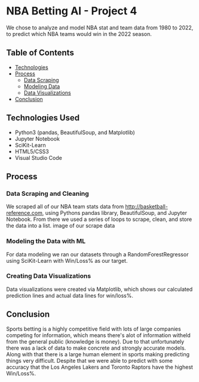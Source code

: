 # NBA Betting AI - Project 4
We chose to analyze and model NBA stat and team data  from 1980 to 2022, to predict which NBA teams would win in the 2022 season. 

## Table of Contents
* [Technologies](#Technologies-Used) 
* [Process](#Process)
  * [Data Scraping](#Data-Scraping-and-Cleaning)
  * [Modeling Data](#Modeling-the-Data-with-ML)
  * [Data Visualizations](#Creating-Data-Visualizations)
* [Conclusion](#Conclusion)

## Technologies Used
* Python3 (pandas, BeautifulSoup, and Matplotlib)
* Jupyter Notebook
* SciKit-Learn
* HTML5/CSS3
* Visual Studio Code

## Process
### Data Scraping and Cleaning
We scraped all of our NBA team stats data from http://basketball-reference.com, using Pythons pandas library, BeautifulSoup, and Jupyter Notebook. From there we used a series of loops to scrape, clean, and store the data into a list.
image of our scrape data

### Modeling the Data with ML
For data modeling we ran our datasets through a RandomForestRegressor using SciKit-Learn with Win/Loss% as our target.

### Creating Data Visualizations
Data visualizations were created via Matplotlib, which shows our calculated prediction lines and actual data lines for win/loss%.

## Conclusion
Sports betting is a highly competitive field with lots of large companies competing for information, which means there's alot of information witheld from the general public (knowledge is money). Due to that unfortunately there was a lack of data to make concrete and strongly accurate models. Along with that there is a large human element in sports making predicting things very difficult. Despite that we were able to predict with some accuracy that the Los Angeles Lakers and Toronto Raptors have the highest Win/Loss%.
